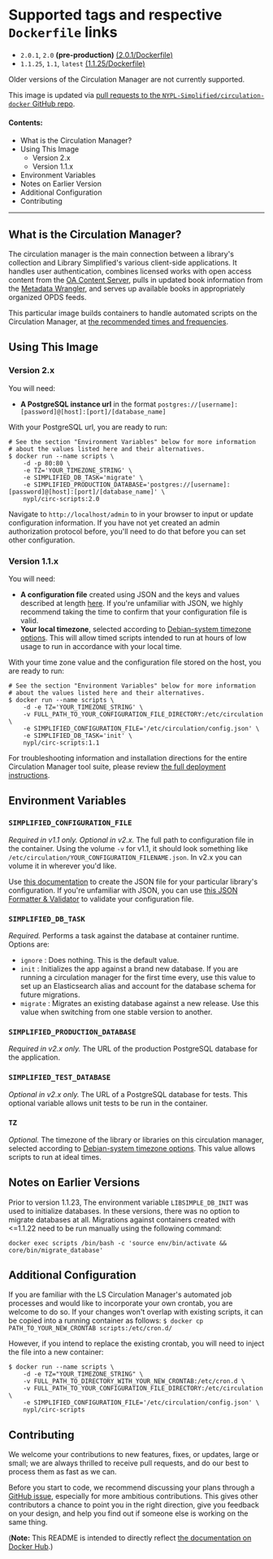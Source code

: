 # Supported tags and respective `Dockerfile` links

- `2.0.1`, `2.0` **(pre-production)** [(2.0.1/Dockerfile)](https://github.com/NYPL-Simplified/circulation-docker/blob/1856a25/scripts/Dockerfile)
- `1.1.25`, `1.1`, `latest` [(1.1.25/Dockerfile)](https://github.com/NYPL-Simplified/circulation-docker/blob/d4fd6ea/scripts/Dockerfile)

Older versions of the Circulation Manager are not currently supported.

This image is updated via [pull requests to the `NYPL-Simplified/circulation-docker` GitHub repo](https://github.com/NYPL-Simplified/circulation-docker/pulls).

#### Contents:
- What is the Circulation Manager?
- Using This Image
  - Version 2.x
  - Version 1.1.x
- Environment Variables
- Notes on Earlier Version
- Additional Configuration
- Contributing

---

## What is the Circulation Manager?

The circulation manager is the main connection between a library's collection and Library Simplified's various client-side applications. It handles user authentication, combines licensed works with open access content from the [OA Content Server](https://github.com/NYPL-Simplified/content_server), pulls in updated book information from the [Metadata Wrangler](https://github.com/NYPL-Simplified/metadata_wrangler), and serves up available books in appropriately organized OPDS feeds.

This particular image builds containers to handle automated scripts on the Circulation Manager, at [the recommended times and frequencies](https://github.com/NYPL-Simplified/Simplified/wiki/AutomatedJobs#circulation-manager).

## Using This Image
### Version 2.x
You will need:
- **A PostgreSQL instance url** in the format `postgres://[username]:[password]@[host]:[port]/[database_name]`

With your PostgreSQL url, you are ready to run:
```
# See the section "Environment Variables" below for more information
# about the values listed here and their alternatives.
$ docker run --name scripts \
    -d -p 80:80 \
    -e TZ='YOUR_TIMEZONE_STRING' \
    -e SIMPLIFIED_DB_TASK='migrate' \
    -e SIMPLIFIED_PRODUCTION_DATABASE='postgres://[username]:[password]@[host]:[port]/[database_name]' \
    nypl/circ-scripts:2.0
```

Navigate to `http://localhost/admin` to in your browser to input or update configuration information. If you have not yet created an admin authorization protocol before, you'll need to do that before you can set other configuration.

### Version 1.1.x
You will need:
- **A configuration file** created using JSON and the keys and values described at length [here](https://github.com/NYPL-Simplified/Simplified/wiki/Configuration). If you're unfamiliar with JSON, we highly recommend taking the time to confirm that your configuration file is valid.
- **Your local timezone**, selected according to [Debian-system timezone options](https://en.wikipedia.org/wiki/List_of_tz_database_time_zones). This will allow timed scripts intended to run at hours of low usage to run in accordance with your local time.

With your time zone value and the configuration file stored on the host, you are ready to run:
```
# See the section "Environment Variables" below for more information
# about the values listed here and their alternatives.
$ docker run --name scripts \
    -d -e TZ='YOUR_TIMEZONE_STRING' \
    -v FULL_PATH_TO_YOUR_CONFIGURATION_FILE_DIRECTORY:/etc/circulation \
    -e SIMPLIFIED_CONFIGURATION_FILE='/etc/circulation/config.json' \
    -e SIMPLIFIED_DB_TASK='init' \
    nypl/circ-scripts:1.1
```

For troubleshooting information and installation directions for the entire Circulation Manager tool suite, please review [the full deployment instructions](https://github.com/NYPL-Simplified/Simplified/wiki/Deployment:-Quickstart-with-Docker).

## Environment Variables

### `SIMPLIFIED_CONFIGURATION_FILE`

*Required in v1.1 only. Optional in v2.x.* The full path to configuration file in the container. Using the volume `-v` for v1.1, it should look something like `/etc/circulation/YOUR_CONFIGURATION_FILENAME.json`. In v2.x you can volume it in wherever you'd like.

Use [this documentation](https://github.com/NYPL-Simplified/Simplified/wiki/Configuration) to create the JSON file for your particular library's configuration. If you're unfamiliar with JSON, you can use [this JSON Formatter & Validator](https://jsonformatter.curiousconcept.com/#) to validate your configuration file.

### `SIMPLIFIED_DB_TASK`

*Required.* Performs a task against the database at container runtime. Options are:
  - `ignore` : Does nothing. This is the default value.
  - `init` : Initializes the app against a brand new database. If you are running a circulation manager for the first time every, use this value to set up an Elasticsearch alias and account for the database schema for future migrations.
  - `migrate` : Migrates an existing database against a new release. Use this value when switching from one stable version to another.

### `SIMPLIFIED_PRODUCTION_DATABASE`

*Required in v2.x only.* The URL of the production PostgreSQL database for the application.

### `SIMPLIFIED_TEST_DATABASE`

*Optional in v2.x only.* The URL of a PostgreSQL database for tests. This optional variable allows unit tests to be run in the container.

### `TZ`

*Optional.* The timezone of the library or libraries on this circulation manager, selected according to [Debian-system timezone options](https://en.wikipedia.org/wiki/List_of_tz_database_time_zones). This value allows scripts to run at ideal times.

## Notes on Earlier Versions

Prior to version 1.1.23, The environment variable `LIBSIMPLE_DB_INIT` was used to initialize databases. In these versions, there was no option to migrate databases at all. Migrations against containers created with <=1.1.22 need to be run manually using the following command:
```
docker exec scripts /bin/bash -c 'source env/bin/activate && core/bin/migrate_database'
```

## Additional Configuration

If you are familiar with the LS Circulation Manager's automated job processes and would like to incorporate your own crontab, you are welcome to do so. If your changes won't overlap with existing scripts, it can be copied into a running container as follows:
`$ docker cp PATH_TO_YOUR_NEW_CRONTAB scripts:/etc/cron.d/`

However, if you intend to replace the existing crontab, you will need to inject the file into a new container:
```
$ docker run --name scripts \
    -d -e TZ="YOUR_TIMEZONE_STRING" \
    -v FULL_PATH_TO_DIRECTORY_WITH_YOUR_NEW_CRONTAB:/etc/cron.d \
    -v FULL_PATH_TO_YOUR_CONFIGURATION_FILE_DIRECTORY:/etc/circulation \
    -e SIMPLIFIED_CONFIGURATION_FILE='/etc/circulation/config.json' \
    nypl/circ-scripts
```

## Contributing

We welcome your contributions to new features, fixes, or updates, large or small; we are always thrilled to receive pull requests, and do our best to process them as fast as we can.

Before you start to code, we recommend discussing your plans through a [GitHub issue](https://github.com/NYPL-Simplified/circulation-docker/issues/new), especially for more ambitious contributions. This gives other contributors a chance to point you in the right direction, give you feedback on your design, and help you find out if someone else is working on the same thing.


(**Note:** This README is intended to directly reflect [the documentation on Docker Hub](https://hub.docker.com/r/nypl/circ-scripts/).)
